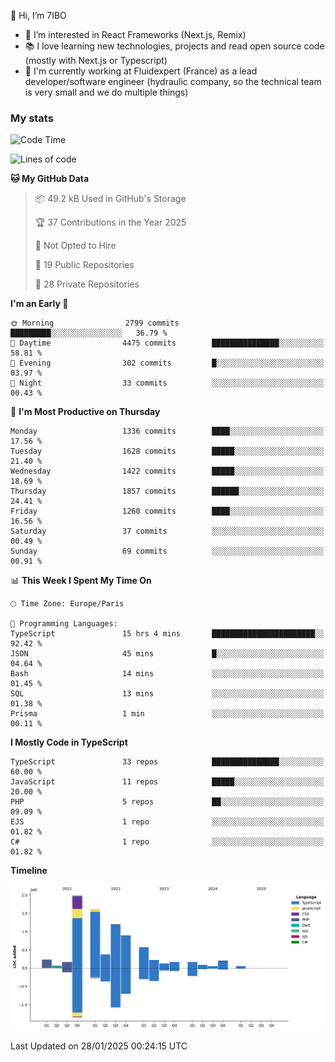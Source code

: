 👋 Hi, I’m 7IBO

- 👀 I’m interested in React Frameworks (Next.js, Remix)
- 📚 I love learning new technologies, projects and read open source code (mostly with Next.js or Typescript)
- 💼 I'm currently working at Fluidexpert (France) as a lead developer/software engineer (hydraulic company, so the technical team is very small and we do multiple things)

### My stats
<!--START_SECTION:waka-->
![Code Time](http://img.shields.io/badge/Code%20Time-979%20hrs%207%20mins-blue)

![Lines of code](https://img.shields.io/badge/From%20Hello%20World%20I%27ve%20Written-8.1%20million%20lines%20of%20code-blue)

**🐱 My GitHub Data** 

> 📦 49.2 kB Used in GitHub's Storage 
 > 
> 🏆 37 Contributions in the Year 2025
 > 
> 🚫 Not Opted to Hire
 > 
> 📜 19 Public Repositories 
 > 
> 🔑 28 Private Repositories 
 > 
**I'm an Early 🐤** 

```text
🌞 Morning                2799 commits        █████████░░░░░░░░░░░░░░░░   36.79 % 
🌆 Daytime                4475 commits        ███████████████░░░░░░░░░░   58.81 % 
🌃 Evening                302 commits         █░░░░░░░░░░░░░░░░░░░░░░░░   03.97 % 
🌙 Night                  33 commits          ░░░░░░░░░░░░░░░░░░░░░░░░░   00.43 % 
```
📅 **I'm Most Productive on Thursday** 

```text
Monday                   1336 commits        ████░░░░░░░░░░░░░░░░░░░░░   17.56 % 
Tuesday                  1628 commits        █████░░░░░░░░░░░░░░░░░░░░   21.40 % 
Wednesday                1422 commits        █████░░░░░░░░░░░░░░░░░░░░   18.69 % 
Thursday                 1857 commits        ██████░░░░░░░░░░░░░░░░░░░   24.41 % 
Friday                   1260 commits        ████░░░░░░░░░░░░░░░░░░░░░   16.56 % 
Saturday                 37 commits          ░░░░░░░░░░░░░░░░░░░░░░░░░   00.49 % 
Sunday                   69 commits          ░░░░░░░░░░░░░░░░░░░░░░░░░   00.91 % 
```


📊 **This Week I Spent My Time On** 

```text
🕑︎ Time Zone: Europe/Paris

💬 Programming Languages: 
TypeScript               15 hrs 4 mins       ███████████████████████░░   92.42 % 
JSON                     45 mins             █░░░░░░░░░░░░░░░░░░░░░░░░   04.64 % 
Bash                     14 mins             ░░░░░░░░░░░░░░░░░░░░░░░░░   01.45 % 
SQL                      13 mins             ░░░░░░░░░░░░░░░░░░░░░░░░░   01.38 % 
Prisma                   1 min               ░░░░░░░░░░░░░░░░░░░░░░░░░   00.11 % 
```

**I Mostly Code in TypeScript** 

```text
TypeScript               33 repos            ███████████████░░░░░░░░░░   60.00 % 
JavaScript               11 repos            █████░░░░░░░░░░░░░░░░░░░░   20.00 % 
PHP                      5 repos             ██░░░░░░░░░░░░░░░░░░░░░░░   09.09 % 
EJS                      1 repo              ░░░░░░░░░░░░░░░░░░░░░░░░░   01.82 % 
C#                       1 repo              ░░░░░░░░░░░░░░░░░░░░░░░░░   01.82 % 
```



**Timeline**

![Lines of Code chart](https://raw.githubusercontent.com/7IBO/7IBO/main/assets/bar_graph.png)


 Last Updated on 28/01/2025 00:24:15 UTC
<!--END_SECTION:waka-->
